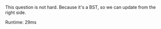 This question is not hard. Because it's a BST, so we can update from the right side.

Runtime: 29ms
